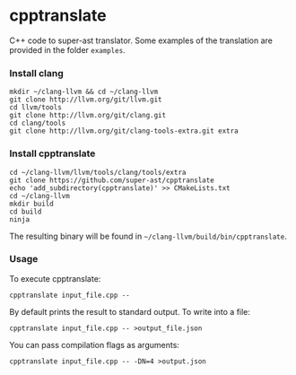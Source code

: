 # cpptranslate
C++ code to super-ast translator. Some examples of the translation are
provided in the folder `examples`.

### Install clang

	mkdir ~/clang-llvm && cd ~/clang-llvm
	git clone http://llvm.org/git/llvm.git
	cd llvm/tools
	git clone http://llvm.org/git/clang.git
	cd clang/tools
	git clone http://llvm.org/git/clang-tools-extra.git extra

### Install cpptranslate

	cd ~/clang-llvm/llvm/tools/clang/tools/extra
	git clone https://github.com/super-ast/cpptranslate
	echo 'add_subdirectory(cpptranslate)' >> CMakeLists.txt
	cd ~/clang-llvm
	mkdir build
	cd build
	ninja

The resulting binary will be found in `~/clang-llvm/build/bin/cpptranslate`.

### Usage

To execute cpptranslate:

	cpptranslate input_file.cpp --

By default prints the result to standard output. To write into a file:

	cpptranslate input_file.cpp -- >output_file.json

You can pass compilation flags as arguments:

	cpptranslate input_file.cpp -- -DN=4 >output.json
